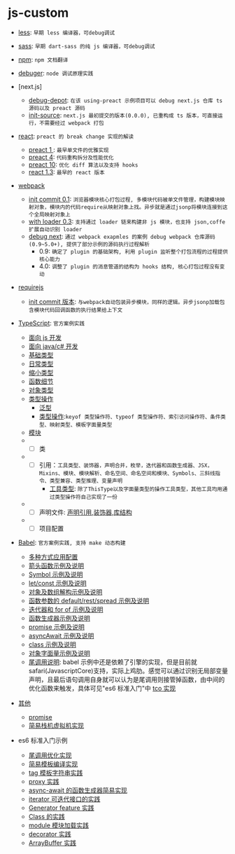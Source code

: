 # js-custom
- [less](./less.js/init/test.js): `早期 less 编译器，可debug调试`
- [sass](./less.js/init/test.js): `早期 dart-sass 的纯 js 编译器，可debug调试`
- [npm](./npm): `npm 文档翻译`
- [debuger](./debugger): `node 调试原理实践`
- [next.js]
  - [debug-depot](./next.js/debug-depot): `在该 using-preact 示例项目可以 debug next.js 仓库 ts 源码以及 preact 源码`
  - [init-source](./next.js/init-source): `next.js 最初提交的版本(0.0.0), 已重构成 ts 版本，可直接运行，不需要经过 webpack 打包`
- [react](./react): `preact 的 break change 实现的解读`
  - [preact 1 ](./react/preact_1): `最早单文件的优雅实现`
  - [preact 4](./react/preact_4): `代码重构拆分及性能优化`
  - [preact 10](./react/preact_10): `优化 diff 算法以及支持 hooks`
  - [react 1.3](./react_1.3): `最早的 react 版本`
- [webpack](./webpack)
  - [init commit 0.1](./webpack/init_commit): `浏览器模块核心打包过程, 多模块代码被单文件管理，构建模块映射对象，模块内的代码require从映射对象上找。异步就是通过jsonp将模块连接到这个全局映射对象上`
  - [with loader 0.3](./webpack/with_loader): `支持通过 loader 链来构建非 js 模块，也支持 json,coffe 扩展自动识别 loader`
  - [debug next](./webpack/debug-next): `通过 webpack exapmles 的案例 debug webpack 仓库源码(0.9~5.0+), 提供了部分示例的源码执行过程解析`
    - 0.9: `确定了 plugin 的基础架构, 利用 plugin 监听整个打包流程的过程提供核心能力`
    - 4.0: `调整了 plugin 的消息管道的结构为 hooks 结构, 核心打包过程没有变动`
- [requirejs](./requirejs)
  - [init commit 版本](./webpack/init_commit): `与webpack自动包装异步模块，同样的逻辑。异步jsonp加载包含模块代码回调函数的执行结果给上下文`
- [TypeScript](./typescript): `官方案例实践`

  - [面向 js 开发](./typescript/for-js-programmer.ts)
  - [面向 java/c# 开发](./typescript/for-java-csharp-programmer.ts)
  - [基础类型](./typescript/basic-types.ts)
  - [日常类型](./typescript/everyday-types.ts)
  - [缩小类型](./typescript/narrowing.ts)
  - [函数细节](./typescript/functions.ts)
  - [对象类型](./typescript/objects.ts)
  - [类型操作](./type-manipulation)
    - [泛型](./type-manipulation-generics.ts)
    - [类型操作](./type-manipulation-other.ts):`keyof 类型操作符、typeof 类型操作符、索引访问操作符、条件类型、映射类型、模板字面量类型`
  - [模块](./typescript/modules/index.ts)
  - - [ ] 类
  - - [ ] 引用：`工具类型、装饰器，声明合并，枚举，迭代器和函数生成器、JSX，Mixins、模块、模块解析、命名空间、命名空间和模块、Symbols、三斜线指令、类型兼容、类型推理、变量声明`
      - [工具类型](./typescript/reference/utility-types.ts): `除了ThisType以及字面量类型的操作工具类型，其他工具均用通过类型操作符自己实现了一份`
  - - [ ] 声明文件: [声明引用](./typescript/declaration/declaration-reference.ts),[装饰器](./typescript/declaration/decorators.ts),[库结构](./typescript/declaration/library-structures)
  - - [ ] 项目配置

- [Babel](./babel): `官方案例实践, 支持 make 动态构建`
  - [多种方式应用配置](./babel/es6-features/config.mjs)
  - [箭头函数示例及说明](./babel/es6-features/arrowFun.js)
  - [Symbol 示例及说明](./babel/es6-features/symbol.js)
  - [let/const 示例及说明](./babel/es6-features/letConst.js)
  - [对象及数组解构示例及说明](./babel/es6-features/destructuring.js)
  - [函数参数的 default/rest/spread 示例及说明](./babel/es6-features/defaultRestSpread.js)
  - [迭代器和 for of 示例及说明](./babel/es6-features/iteratorsForOf.js)
  - [函数生成器示例及说明](./babel/es6-features/generator.js)
  - [promise 示例及说明](./babel/es6-features/promise.js)
  - [asyncAwait 示例及说明](./babel/es6-features/asyncAwait.js)
  - [class 示例及说明](./babel/es6-features/class.js)
  - [对象字面量示例及说明](./babel/es6-features/objectLiterals.js)
  - [尾调用说明](./babel/es6-features/tailCall.js): babel 示例中还是依赖了引擎的实现，但是目前就 safari(JavascriptCore)支持，实际上鸡肋。感觉可以通过识别无局部变量声明，且最后语句调用自身就可以认为是尾调用则接管掉函数，由中间的优化函数来触发，具体可见"es6 标准入门"中 [tco 实现](../es6/tail-call-one.mjs)
- [其他](./other)
  - [promise](./other/promise.js)
  - [简易栈机虚拟机实现](./other/virtual-stack.ts)
- es6 标准入门示例
  - [尾调用优化实现](./es6/tail-call-one.mjs)
  - [简易模板编译实现](./es6/template-compile.mjs)
  - [tag 模板字符串实践](./es6/tagged-template.mjs)
  - [proxy 实践](./es6/proxy.mjs)
  - [async-await 的函数生成器简易实现](./es6/async.mjs)
  - [iterator 可迭代接口的实践](./es6/iterator.mjs)
  - [Generator feature 实践](./es6/generator.mjs)
  - [Class 的实践](./es6/class.mjs)
  - [module 模块加载实践](./es6/module.mjs)
  - [decorator 实践](./es6/decorator.js)
  - [ArrayBuffer 实践](./es6/array-buffer.mjs)
